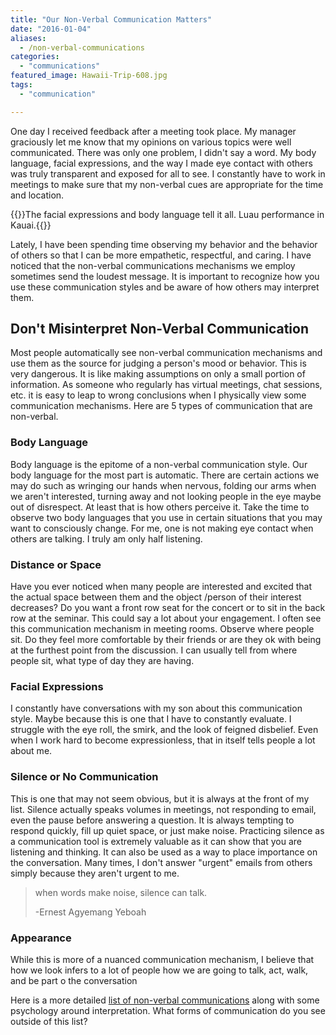 ```yaml
---
title: "Our Non-Verbal Communication Matters"
date: "2016-01-04"
aliases:
  - /non-verbal-communications
categories: 
  - "communications"
featured_image: Hawaii-Trip-608.jpg
tags: 
  - "communication"

---
```


One day I received feedback after a meeting took place. My manager graciously let me know that my opinions on various topics were well communicated. There was only one problem, I didn't say a word. My body language, facial expressions, and the way I made eye contact with others was truly transparent and exposed for all to see. I constantly have to work in meetings to make sure that my non-verbal cues are appropriate for the time and location.

{{<featuredimage class="inline-feature-image">}}The facial expressions and body language tell it all. Luau performance in Kauai.{{</featuredimage>}}

Lately, I have been spending time observing my behavior and the behavior of others so that I can be more empathetic, respectful, and caring. I have noticed that the non-verbal communications mechanisms we employ sometimes send the loudest message. It is important to recognize how you use these communication styles and be aware of how others may interpret them.

## Don't Misinterpret Non-Verbal Communication

Most people automatically see non-verbal communication mechanisms and use them as the source for judging a person's mood or behavior. This is very dangerous. It is like making assumptions on only a small portion of information. As someone who regularly has virtual meetings, chat sessions, etc. it is easy to leap to wrong conclusions when I physically view some communication mechanisms. Here are 5 types of communication that are non-verbal.

### Body Language

Body language is the epitome of a non-verbal communication style. Our body language for the most part is automatic. There are certain actions we may do such as wringing our hands when nervous, folding our arms when we aren't interested, turning away and not looking people in the eye maybe out of disrespect. At least that is how others perceive it. Take the time to observe two body languages that you use in certain situations that you may want to consciously change. For me, one is not making eye contact when others are talking. I truly am only half listening.

### Distance or Space

Have you ever noticed when many people are interested and excited that the actual space between them and the object /person of their interest decreases? Do you want a front row seat for the concert or to sit in the back row at the seminar. This could say a lot about your engagement. I often see this communication mechanism in meeting rooms. Observe where people sit. Do they feel more comfortable by their friends or are they ok with being at the furthest point from the discussion. I can usually tell from where people sit, what type of day they are having.

### Facial Expressions

I constantly have conversations with my son about this communication style. Maybe because this is one that I have to constantly evaluate. I struggle with the eye roll, the smirk, and the look of feigned disbelief. Even when I work hard to become expressionless, that in itself tells people a lot about me.

### Silence or No Communication

This is one that may not seem obvious, but it is always at the front of my list. Silence actually speaks volumes in meetings, not responding to email, even the pause before answering a question. It is always tempting to respond quickly, fill up quiet space, or just make noise. Practicing silence as a communication tool is extremely valuable as it can show that you are listening and thinking. It can also be used as a way to place importance on the conversation. Many times, I don't answer "urgent" emails from others simply because they aren't urgent to me.

> when words make noise, silence can talk. 
>
> -Ernest Agyemang Yeboah

### Appearance

While this is more of a nuanced communication mechanism, I believe that how we look infers to a lot of people how we are going to talk, act, walk, and be part o the conversation

Here is a more detailed [list of non-verbal communications](http://www.helpguide.org/articles/relationships/nonverbal-communication.htm) along with some psychology around interpretation. What forms of communication do you see outside of this list?
